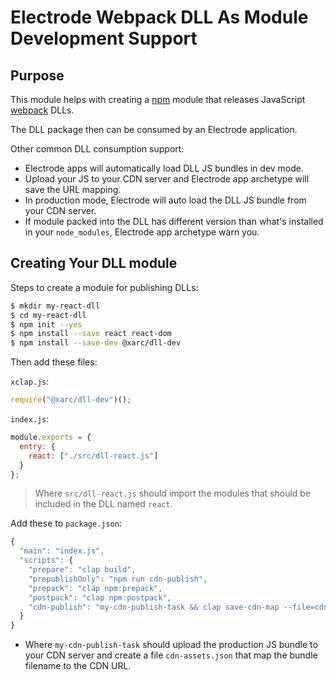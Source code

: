# Electrode Webpack DLL As Module Development Support

## Purpose

This module helps with creating a [npm] module that releases JavaScript [webpack] DLLs.

The DLL package then can be consumed by an Electrode application.

Other common DLL consumption support:

- Electrode apps will automatically load DLL JS bundles in dev mode.
- Upload your JS to your CDN server and Electrode app archetype will save the URL mapping.
- In production mode, Electrode will auto load the DLL JS bundle from your CDN server.
- If module packed into the DLL has different version than what's installed in your `node_modules`, Electrode app archetype warn you.

## Creating Your DLL module

Steps to create a module for publishing DLLs:

```bash
$ mkdir my-react-dll
$ cd my-react-dll
$ npm init --yes
$ npm install --save react react-dom
$ npm install --save-dev @xarc/dll-dev
```

Then add these files:

`xclap.js`:

```js
require("@xarc/dll-dev")();
```

`index.js`:

```js
module.exports = {
  entry: {
    react: ["./src/dll-react.js"]
  }
};
```

> Where `src/dll-react.js` should import the modules that should be included in the DLL named `react`.

Add these to `package.json`:

```js
{
  "main": "index.js",
  "scripts": {
    "prepare": "clap build",
    "prepublishOnly": "npm run cdn-publish",
    "prepack": "clap npm:prepack",
    "postpack": "clap npm:postpack",
    "cdn-publish": "my-cdn-publish-task && clap save-cdn-map --file=cdn-assets.json"
  }
}
```

- Where `my-cdn-publish-task` should upload the production JS bundle to your CDN server and create a file `cdn-assets.json` that map the bundle filename to the CDN URL.

[npm]: https://www.npmjs.com/
[webpack]: https://www.npmjs.com/package/webpack
